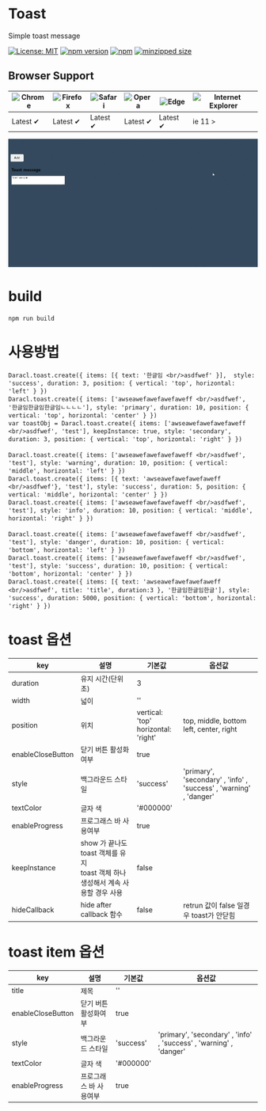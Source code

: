 # Toast

Simple toast message

[![License: MIT](https://img.shields.io/badge/license-MIT-blue.svg)](https://github.com/darainfo/@daracl%2Ftoast/blob/main/LICENSE)
[![npm version](https://badge.fury.io/js/@daracl%2Ftoast.svg)](https://img.shields.io/npm/v/@daracl%2Ftoast)
[![npm](https://img.shields.io/npm/dt/@daracl%2Ftoast)](https://github.com/darainfo/daracl.toast/releases)
[![minzipped size](https://img.shields.io/bundlephobia/minzip/@daracl%2Ftoast)](https://bundlephobia.com/package/@daracl%2Ftoast)


## Browser Support

![Chrome](https://raw.github.com/alrra/browser-logos/master/src/chrome/chrome_48x48.png) | ![Firefox](https://raw.github.com/alrra/browser-logos/master/src/firefox/firefox_48x48.png) | ![Safari](https://raw.github.com/alrra/browser-logos/master/src/safari/safari_48x48.png) | ![Opera](https://raw.github.com/alrra/browser-logos/master/src/opera/opera_48x48.png) | ![Edge](https://raw.github.com/alrra/browser-logos/master/src/edge/edge_48x48.png) | ![Internet Explorer](https://raw.githubusercontent.com/alrra/browser-logos/main/src/archive/internet-explorer_9-11/internet-explorer_9-11_48x48.png)  
--- | --- | --- | --- | --- |  --- | 
Latest ✔ | Latest ✔ | Latest ✔ | Latest ✔ | Latest ✔ |   ie 11 > |


<p>
<img src="https://github.com/darainfo/daracl.toast/blob/main/demo.gif?raw=true"/>
</p>



# build
```
npm run build

```

# 사용방법
```
Daracl.toast.create({ items: [{ text: '한글임 <br/>asdfwef' }],  style: 'success', duration: 3, position: { vertical: 'top', horizontal: 'left' } })
Daracl.toast.create({ items: ['awseawefawefawefaweff <br/>asdfwef', '한글임한글임한글임ㄴㄴㄴㄴ'], style: 'primary', duration: 10, position: { vertical: 'top', horizontal: 'center' } })
var toastObj = Daracl.toast.create({ items: ['awseawefawefawefaweff <br/>asdfwef', 'test'], keepInstance: true, style: 'secondary', duration: 3, position: { vertical: 'top', horizontal: 'right' } })

Daracl.toast.create({ items: ['awseawefawefawefaweff <br/>asdfwef', 'test'], style: 'warning', duration: 10, position: { vertical: 'middle', horizontal: 'left' } })
Daracl.toast.create({ items: [{ text: 'awseawefawefawefaweff <br/>asdfwef'}, 'test'], style: 'success', duration: 5, position: { vertical: 'middle', horizontal: 'center' } })
Daracl.toast.create({ items: ['awseawefawefawefaweff <br/>asdfwef', 'test'], style: 'info', duration: 10, position: { vertical: 'middle', horizontal: 'right' } })

Daracl.toast.create({ items: ['awseawefawefawefaweff <br/>asdfwef', 'test'], style: 'danger', duration: 10, position: { vertical: 'bottom', horizontal: 'left' } })
Daracl.toast.create({ items: ['awseawefawefawefaweff <br/>asdfwef', 'test'], style: 'success', duration: 10, position: { vertical: 'bottom', horizontal: 'center' } })
Daracl.toast.create({ items: [{ text: 'awseawefawefawefaweff <br/>asdfwef', title: 'title', duration:3 }, '한글임한글임한글'], style: 'success', duration: 5000, position: { vertical: 'bottom', horizontal: 'right' } })

```
  

# toast 옵션
| key | 설명 | 기본값 | 옵션값 |
|-----|------|-----|-----|
| duration |  유지 시간(단위 초) |  3 |  |
| width |  넓이 |  '' |  |
| position |   위치 |   vertical: 'top' <br> horizontal: 'right'   |  top, middle, bottom <br>  left, center, right
| enableCloseButton |  닫기 버튼 활성화여부 |  true |  |
| style |  백그라운드 스타일 |  'success' | 'primary', 'secondary' , 'info' , 'success' , 'warning' , 'danger' |
| textColor |  글자 색 |  '#000000' | |
| enableProgress |  프로그래스 바 사용여부 |  true |  |
| keepInstance |  show 가 끝나도 toast 객체를 유지 <br> toast 객체 하나 생성해서 계속 사용할 경우 사용 |  false | 
| hideCallback |  hide after callback 함수 |  false |  retrun 값이 false 일경우 toast가 안닫힘
  
  


# toast item 옵션
| key | 설명 | 기본값 | 옵션값 |
|-----|------|-----|-----|
| title |  제목 |  '' |  |
| enableCloseButton |  닫기 버튼 활성화여부 |  true |  |
| style |  백그라운드 스타일 |  'success' | 'primary', 'secondary' , 'info' , 'success' , 'warning' , 'danger' |
| textColor |  글자 색 |  '#000000' | |
| enableProgress |  프로그래스 바 사용여부 |  true | |

```